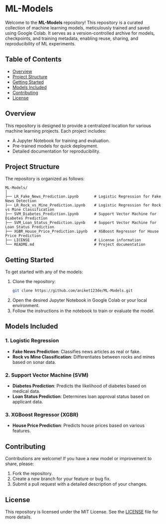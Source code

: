 # ML-Models

Welcome to the **ML-Models** repository! This repository is a curated collection of machine learning models, meticulously trained and saved using Google Colab. It serves as a version-controlled archive for models, checkpoints, and training metadata, enabling reuse, sharing, and reproducibility of ML experiments.

## Table of Contents
- [Overview](#overview)
- [Project Structure](#project-structure)
- [Getting Started](#getting-started)
- [Models Included](#models-included)
- [Contributing](#contributing)
- [License](#license)

## Overview
This repository is designed to provide a centralized location for various machine learning projects. Each project includes:
- A Jupyter Notebook for training and evaluation.
- Pre-trained models for quick deployment.
- Detailed documentation for reproducibility.

## Project Structure
The repository is organized as follows:
```
ML-Models/
│
├── LR_Fake_News_Prediction.ipynb       # Logistic Regression for Fake News Detection
├── LR_Rock_vs_Mine_Prediction.ipynb    # Logistic Regression for Rock vs Mine Classification
├── SVM_Diabetes_Prediction.ipynb       # Support Vector Machine for Diabetes Prediction
├── SVM_Loan_Status_Prediction.ipynb    # Support Vector Machine for Loan Status Prediction
├── XGBR_House_Price_Prediction.ipynb   # XGBoost Regressor for House Price Prediction
├── LICENSE                             # License information
└── README.md                           # Project documentation
```

## Getting Started
To get started with any of the models:
1. Clone the repository:
   ```bash
   git clone https://github.com/aniket123de/ML-Models.git
   ```
2. Open the desired Jupyter Notebook in Google Colab or your local environment.
3. Follow the instructions in the notebook to train or evaluate the model.

## Models Included
### 1. Logistic Regression
- **Fake News Prediction**: Classifies news articles as real or fake.
- **Rock vs Mine Classification**: Differentiates between rocks and mines based on sonar data.

### 2. Support Vector Machine (SVM)
- **Diabetes Prediction**: Predicts the likelihood of diabetes based on medical data.
- **Loan Status Prediction**: Determines loan approval status based on applicant data.

### 3. XGBoost Regressor (XGBR)
- **House Price Prediction**: Predicts house prices based on various features.

## Contributing
Contributions are welcome! If you have a new model or improvement to share, please:
1. Fork the repository.
2. Create a new branch for your feature or bug fix.
3. Submit a pull request with a detailed description of your changes.

## License
This repository is licensed under the MIT License. See the [LICENSE](LICENSE) file for more details.
